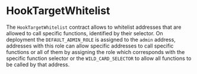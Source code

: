 # HookTargetWhitelist

The `HookTargetWhitelist` contract allows to whitelist addresses that are allowed to call specific functions, identified by their selector.
On deployment the `DEFAULT_ADMIN_ROLE` is assigned to the `admin` address, addresses with this role can allow specific addresses to call specific functions or all of them by assigning the role which corresponds with the specific function selector or the `WILD_CARD_SELECTOR` to allow all functions to be called by that address.